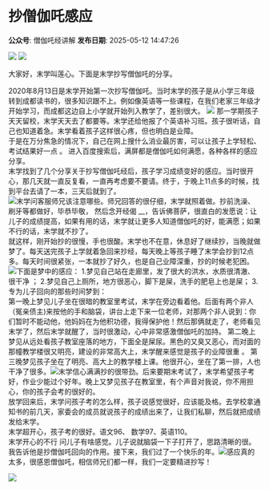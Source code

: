 # 抄僧伽吒感应

**公众号**: 僧伽吒经讲解
**发布日期**: 2025-05-12 14:47:26

<img src='https://mmbiz.qpic.cn/sz_mmbiz_gif/1vb6W9zwoiadHEoTydJoF2sChM6tOgD16QpV87xOfklict4Sn0vztCaBv4TpbqvuPzz22CCicBgsh79MTfSktPPHg/640?wx_fmt=gif&from=appmsg' />

<img src='https://mmbiz.qpic.cn/sz_mmbiz_jpg/1vb6W9zwoiadHEoTydJoF2sChM6tOgD160g7EE6acdZja2yNkLGVAPVmGLWTCzkfVVTzN1Oolxv2KAIMUJYVj1g/640?wx_fmt=jpeg&from=appmsg' />

  


大家好，末学叫莲心。下面是末学抄写僧伽吒的分享。   


  
2020年8月13日是末学开始第一次抄写僧伽吒。当时末学的孩子是从小学三年级转到成都读书的，很多知识跟不上。例如像英语等一些课程，在我们老家三年级才开始学习，而成都这边自上小学就开始列入教学了，差别很大。 <img src='https://mmbiz.qpic.cn/sz_mmbiz_png/1vb6W9zwoiae58nho0OswiazibZtIChXxGiajRnTlWYFORvfWx68eGTWuEAGxSGtJHU9WGck0uic2EIz6tpdbSndFMQ/640?wx_fmt=png&from=appmsg' /> 那一学期孩子天天留校，末学天天去了都要等。末学还给他报了个英语补习班。孩子很听话，自己也知道着急。末学看着孩子这样很心疼，但也明白是业障。  
于是在万分焦急的情况下，自己在网上搜什么消业最厉害，可以让孩子上学轻松、考试结果好一点 。 进入百度搜索后，满屏都是僧伽吒如何满愿，各种各样的感应分享。  
末学找到了几个分享关于抄写僧伽吒经后，孩子学习成绩变好的感应。当时很开心，那几天就一直反复看，一直再考虑要不要请。终于，于晚上11点多的时候，找到平台去请了一本，三天后就到了。  
<img src='https://mmbiz.qpic.cn/mmbiz_png/1vb6W9zwoiafuEChohVHcfgtsUiaiarp0Mzr3SicfbF8ibmS1Mm2OWjTjTriaf5T0MiaXJgNib6EUbcPZu6icK6PemHKlaQ/640?wx_fmt=png' />末学问客服师兄该注意哪些。师兄回答的很仔细，末学就照着做。抄前洗澡、刷牙等都做好，毕恭毕敬， 然后念开经偈 __，告诉佛菩萨，很直白的发愿说：让儿子的成绩提高，如果有用的话，末学就让更多人知道僧伽吒的好，能满愿；如果不行的话，末学就不抄了。  
就这样，刚开始抄的很慢，手也很酸。末学也不在意，休息好了继续抄，当晚就做梦了。每天送完孩子上学就着急回来抄经，每天晚上等孩子睡了末学会抄到12点多。每天时间很紧张，一本就抄了好久，也是自己业障深重，抄的时候老犯困。 <img src='https://mmbiz.qpic.cn/sz_mmbiz_png/1vb6W9zwoiadj3IhOnzY0CUAvt7UlaeSTOSjh1FKE2XewMeSpHgn54Aoiam4Fz8uxWLTtuEVBicwMpKBnRSO027DA/640?wx_fmt=png' />下面是梦中的感应： 1.梦见自己站在走廊里，发了很大的洪水，水质很清澈、很干净 ； 2.梦见自己上厕所，地方很恶心，脚下是屎，洗手的肥皂上也是屎；  3.专为儿子回向的那些时间梦到：  
第一晚上梦见儿子坐在很暗的教室里考试，末学在旁边看着他。后面有两个非人（冤亲债主)来按他的手和脑袋，讲台上走下来一位老师，对那两个非人说到：你们暂时不能动他，他妈妈在为他积功德，我得保护他！然后那俩就走了，老师看见末学了，然后末学就醒了，当时很激动，心中非常感激僧伽吒的加持。 第二晚上梦见从远处看孩子教室座落的地方，下面全是屎尿。黑色的又臭又恶心，而对面的那幢教学楼很又明亮，建设的非常高大上，末学醒来感觉是孩子的业障很重 。 第三晚梦见孩子坐在了明亮、高大上的教学楼上课。他很开心，坐在了第一排，人也干净了很多。<img src='https://mmbiz.qpic.cn/sz_mmbiz_jpg/1vb6W9zwoiadiclMhrBxda8UJwnlTicMGEbib4ibvkkpkVI1MCDbbXnq4IctLc0NG7UgfqjKfIrkRIr2SOrDKicnsbng/640?wx_fmt=jpeg&from=appmsg' />末学信心满满抄的很带劲。后来要期末考试了，末学希望孩子考好，作业少能过个好年。晚上又梦见孩子在教室里，有个声音对我说，你不用担心，你的孩子会考的很好的。  
放学回来后，末学问孩子考的怎么样，孩子说感觉很好，应该能及格。去学校拿通知书的前几天，家委会的成员就说孩子的成绩出来了，让我们私聊，然后就把成绩发给末学。  
末学超开心，孩子考的很好。语文96、 数学97、英语110。  
末学开心的不行 问儿子有啥感觉。儿子说就脑袋一下子打开了，思路清晰的很。我告诉他是抄僧伽吒回向的作用。接下来，我们过了一个快乐的年。<img src='https://mmbiz.qpic.cn/sz_mmbiz_png/1vb6W9zwoiadj3IhOnzY0CUAvt7UlaeSTOSjh1FKE2XewMeSpHgn54Aoiam4Fz8uxWLTtuEVBicwMpKBnRSO027DA/640?wx_fmt=png' />感应真的太多，很感恩僧伽吒，相信师兄们都一样，我们一定要精进抄写！

  


<img src='https://mmbiz.qpic.cn/sz_mmbiz_jpg/1vb6W9zwoiadHEoTydJoF2sChM6tOgD161QZteNsJU9cOtgypVQdtYch361VRSRFUNeGkv2Uw1DmfbKUUHjWedA/640?wx_fmt=jpeg&from=appmsg' />